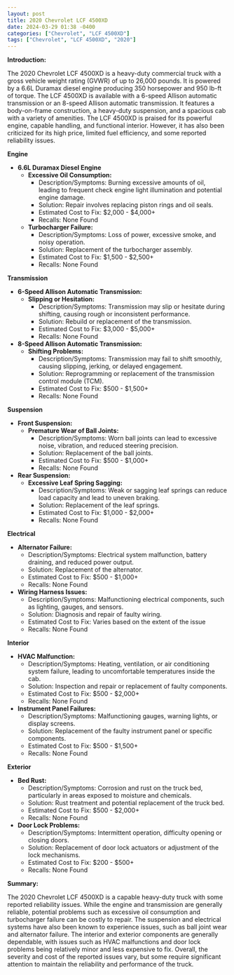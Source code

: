 ```yaml
---
layout: post
title: 2020 Chevrolet LCF 4500XD
date: 2024-03-29 01:38 -0400
categories: ["Chevrolet", "LCF 4500XD"]
tags: ["Chevrolet", "LCF 4500XD", "2020"]
---
```

**Introduction:**

The 2020 Chevrolet LCF 4500XD is a heavy-duty commercial truck with a gross vehicle weight rating (GVWR) of up to 26,000 pounds. It is powered by a 6.6L Duramax diesel engine producing 350 horsepower and 950 lb-ft of torque. The LCF 4500XD is available with a 6-speed Allison automatic transmission or an 8-speed Allison automatic transmission. It features a body-on-frame construction, a heavy-duty suspension, and a spacious cab with a variety of amenities. The LCF 4500XD is praised for its powerful engine, capable handling, and functional interior. However, it has also been criticized for its high price, limited fuel efficiency, and some reported reliability issues.

**Engine**

* **6.6L Duramax Diesel Engine**
    * **Excessive Oil Consumption:**
        * Description/Symptoms: Burning excessive amounts of oil, leading to frequent check engine light illumination and potential engine damage.
        * Solution: Repair involves replacing piston rings and oil seals.
        * Estimated Cost to Fix: $2,000 - $4,000+
        * Recalls: None Found
    * **Turbocharger Failure:**
        * Description/Symptoms: Loss of power, excessive smoke, and noisy operation.
        * Solution: Replacement of the turbocharger assembly.
        * Estimated Cost to Fix: $1,500 - $2,500+
        * Recalls: None Found

**Transmission**

* **6-Speed Allison Automatic Transmission:**
    * **Slipping or Hesitation:**
        * Description/Symptoms: Transmission may slip or hesitate during shifting, causing rough or inconsistent performance.
        * Solution: Rebuild or replacement of the transmission.
        * Estimated Cost to Fix: $3,000 - $5,000+
        * Recalls: None Found
* **8-Speed Allison Automatic Transmission:**
    * **Shifting Problems:**
        * Description/Symptoms: Transmission may fail to shift smoothly, causing slipping, jerking, or delayed engagement.
        * Solution: Reprogramming or replacement of the transmission control module (TCM).
        * Estimated Cost to Fix: $500 - $1,500+
        * Recalls: None Found

**Suspension**

* **Front Suspension:**
    * **Premature Wear of Ball Joints:**
        * Description/Symptoms: Worn ball joints can lead to excessive noise, vibration, and reduced steering precision.
        * Solution: Replacement of the ball joints.
        * Estimated Cost to Fix: $500 - $1,000+
        * Recalls: None Found
* **Rear Suspension:**
    * **Excessive Leaf Spring Sagging:**
        * Description/Symptoms: Weak or sagging leaf springs can reduce load capacity and lead to uneven braking.
        * Solution: Replacement of the leaf springs.
        * Estimated Cost to Fix: $1,000 - $2,000+
        * Recalls: None Found

**Electrical**

* **Alternator Failure:**
    * Description/Symptoms: Electrical system malfunction, battery draining, and reduced power output.
    * Solution: Replacement of the alternator.
    * Estimated Cost to Fix: $500 - $1,000+
    * Recalls: None Found
* **Wiring Harness Issues:**
    * Description/Symptoms: Malfunctioning electrical components, such as lighting, gauges, and sensors.
    * Solution: Diagnosis and repair of faulty wiring.
    * Estimated Cost to Fix: Varies based on the extent of the issue
    * Recalls: None Found

**Interior**

* **HVAC Malfunction:**
    * Description/Symptoms: Heating, ventilation, or air conditioning system failure, leading to uncomfortable temperatures inside the cab.
    * Solution: Inspection and repair or replacement of faulty components.
    * Estimated Cost to Fix: $500 - $2,000+
    * Recalls: None Found
* **Instrument Panel Failures:**
    * Description/Symptoms: Malfunctioning gauges, warning lights, or display screens.
    * Solution: Replacement of the faulty instrument panel or specific components.
    * Estimated Cost to Fix: $500 - $1,500+
    * Recalls: None Found

**Exterior**

* **Bed Rust:**
    * Description/Symptoms: Corrosion and rust on the truck bed, particularly in areas exposed to moisture and chemicals.
    * Solution: Rust treatment and potential replacement of the truck bed.
    * Estimated Cost to Fix: $500 - $2,000+
    * Recalls: None Found
* **Door Lock Problems:**
    * Description/Symptoms: Intermittent operation, difficulty opening or closing doors.
    * Solution: Replacement of door lock actuators or adjustment of the lock mechanisms.
    * Estimated Cost to Fix: $200 - $500+
    * Recalls: None Found

**Summary:**

The 2020 Chevrolet LCF 4500XD is a capable heavy-duty truck with some reported reliability issues. While the engine and transmission are generally reliable, potential problems such as excessive oil consumption and turbocharger failure can be costly to repair. The suspension and electrical systems have also been known to experience issues, such as ball joint wear and alternator failure. The interior and exterior components are generally dependable, with issues such as HVAC malfunctions and door lock problems being relatively minor and less expensive to fix. Overall, the severity and cost of the reported issues vary, but some require significant attention to maintain the reliability and performance of the truck.
